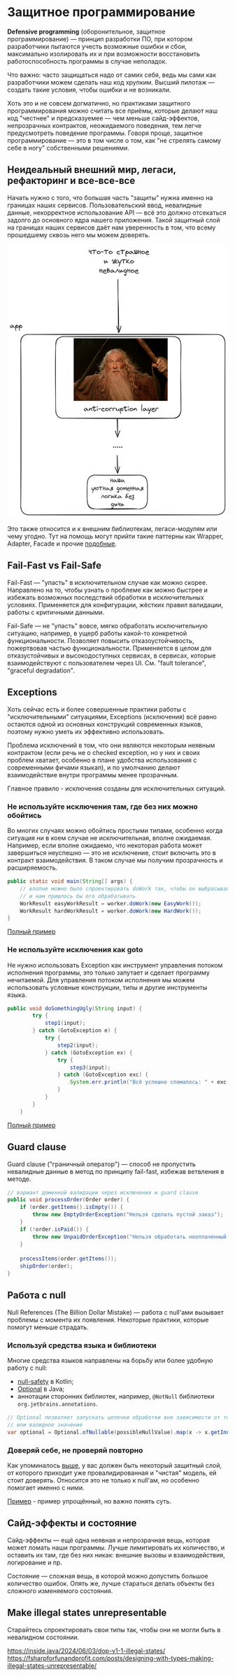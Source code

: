 # Защитное программирование

**Defensive programming** (оборонительное, защитное программирование) — принцип разработки ПО, при котором разработчики пытаются учесть возможные ошибки и сбои, максимально изолировать их и при возможности восстановить работоспособность программы в случае неполадок.

Что важно: часто защищаться надо от самих себя, ведь мы сами как разработчики можем сделать наш код хрупким.
Высший пилотаж — создать такие условия, чтобы ошибки и не возникали.

Хоть это и не совсем догматично, но практиками защитного программирования можно считать все приёмы, которые делают наш код "честнее" и предсказуемее — чем меньше сайд-эффектов, непрозрачных контрактов, неожидаемого поведения, тем легче предусмотреть поведение программы.
Говоря проще, защитное программирование — это в том числе о том, как "не стрелять самому себе в ногу" собственными решениями.

## Неидеальный внешний мир, легаси, рефакторинг и все-все-все

Начать нужно с того, что большая часть "защиты" нужна именно на границах наших сервисов. Пользовательский ввод, невалидные данные, некорректное использование API — всё это должно отсекаться задолго до основного ядра нашего приложения.
Такой защитный слой на границах наших сервисов даёт нам уверенность в том, что всему прошедшему сквозь него мы можем доверять.

![anti-corruption-layer.png](images/anti-corruption-layer.png)

Это также относится и к внешним библиотекам, легаси-модулям или чему угодно. Тут на помощь могут прийти такие паттерны как Wrapper, Adapter, Facade и прочие [подобные](https://www.baeldung.com/cs/wrapper-class).

## Fail-Fast vs Fail-Safe

Fail-Fast — "упасть" в исключительном случае как можно скорее. Направлено на то, чтобы узнать о проблеме как можно быстрее и избежать возможных последствий обработки в исключительных условиях.
Применяется для конфигурации, жёстких правил валидации, работы с критичными данными.

Fail-Safe — не "упасть" вовсе, мягко обработать исключительную ситуацию, например, в ущерб работы какой-то конкретной функциональности. Позволяет повысить отказоустойчивость, пожертвовав частью функциональности.
Применяется в целом для отказустойчивых и высокодоступных сервисах, в сервисах, которые взаимодействуют с пользователем через UI. См. "fault tolerance", "graceful degradation".

## Exceptions

Хоть сейчас есть и более совершенные практики работы с "исключительными" ситуациями, Exceptions (исключения) всё равно остаются одной из основных конструкций современных языков, поэтому нужно уметь их эффективно использовать.

Проблема исключений в том, что они являются некоторым неявным контрактом (если речь не о checked exception, но у них и своих проблем хватает, особенно в плане удобства использования с современными фичами языкап), и по умолчанию делают взаимодействие внутри программы менее
прозрачным.

Главное правило - исключения созданы для исключительных ситуаций.

### Не используйте исключения там, где без них можно обойтись

Во многих случаях можно обойтись простыми типами, особенно когда ситуация ни в коем случае не исключительная, вполне ожидаемая. Например, если вполне ожидаемо, что некоторая работа может завершиться неуспешно — это не исключение, стоит включить это в контракт взаимодействия.
В таком случае мы получим прозрачность и расширяемость.

```java
public static void main(String[] args) {
    // вполне можно было спроектировать doWork так, чтобы он выбрасывал исключение
    // и нам пришлось бы его обрабатывать
    WorkResult easyWorkResult = worker.doWork(new EasyWork());
    WorkResult hardWorkResult = worker.doWork(new HardWork());
}
```

[Полный пример](./src/main/java/com/example/demo/exceptions/SimpleTypeInsteadOfException.java)

### Не используйте исключения как goto

Не нужно использовать Exception как инструмент управления потоком исполнения программы, это только запутает и сделает программу нечитаемой.
Для управления потоком исполнения мы можем использовать условные конструкции, типы и другие инструменты языка.

```java
public void doSomethingUgly(String input) {
        try {
            step1(input);
        } catch (GotoException e) {
            try {
                step2(input);
            } catch (GotoException ex) {
                try {
                    step3(input);
                } catch (GotoException exc) {
                    System.err.println("Всё успешно сломалось: " + exc.getMessage());
                }
            }
        }
    }
```

[Полный пример](./src/main/java/com/example/demo/exceptions/GotoExceptionExample.java)

## Guard clause

Guard clause ("граничный оператор") — способ не пропустить невалидные данные в метод по принципу fail-fast, избежав ветвления в методе.

```java
// вариант доменной валидации через исключения и guard clause
public void processOrder(Order order) {
    if (order.getItems().isEmpty()) {
        throw new EmptyOrderException("Нельзя сделать пустой заказ");
    }
    if (!order.isPaid()) {
        throw new UnpaidOrderException("Нельзя обработать неоплаченный заказ");
    }

    processItems(order.getItems());
    shipOrder(order);
}
```

## Работа с null

Null References (The Billion Dollar Mistake) — работа с null'ами вызывает проблемы с момента их появления.
Некоторые практики, которые помогут меньше страдать.

### Используй средства языка и библиотеки

Многие средства языков направлены на борьбу или более удобную работу с null:
- [null-safety](https://kotlinlang.org/docs/null-safety.html) в Kotlin;
- [Optional](https://docs.oracle.com/javase/8/docs/api/java/util/Optional.html) в Java;
- аннотации сторонних библиотек, например, `@NotNull` библиотеки `org.jetbrains.annotations`.

```java
// Optional позволяет запускать цепочки обработки вне зависимости от того, пришёл ли на вход null
// или валидное значение
var optional = Optional.ofNullable(possibleNullValue).map(x -> x.getInnerValue()).filter(x -> x != 7);
```

### Доверяй себе, не проверяй повторно

Как упоминалось [выше](README.md#неидеальный-внешний-мир-легаси-рефакторинг-и-все-все-все), у вас должен быть некоторый защитный слой, от которого приходит уже провалидированная и "чистая" модель, ей стоит доверять.
Относится это не только к null'ам, но особенно помогает именно с ними.

[Пример](./src/main/java/com/example/demo/npe/acl/UserACL.java) - пример упрощённый, но важно понять суть.

## Сайд-эффекты и состояние

Сайд-эффекты — ещё одна неявная и непрозрачная вещь, которая может ломать наши программы. Лучше лимитировать их количество, и оставить их там, где без них никак: внешние вызовы и взаимодействия, логирование и пр.

Состояние — сложная вещь, в которой можно допустить большое количество ошибок. Опять же, лучше стараться делать объекты без сложного изменяемого состояния.

## Make illegal states unrepresentable

Старайтесь спроектировать свои типы так, чтобы они не могли быть в невалидном состоянии.

https://inside.java/2024/06/03/dop-v1-1-illegal-states/
https://fsharpforfunandprofit.com/posts/designing-with-types-making-illegal-states-unrepresentable/


